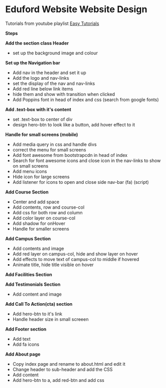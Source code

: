 # Eduford Website Website Design

Tutorials from youtube playlist [Easy Tutorials](https://www.youtube.com/watch?v=oYRda7UtuhA&list=PLjwm_8O3suyP5kGKmwS_DM0Hs1j7fshi5%5D)

**Steps**

**Add the section class Header**

- set up the background image and colour

**Set up the Navigation bar**

- Add nav in the header and set it up
- Add the logo and nav-links
- set the display of the nav and nav-links
- Add red line below link items
- hide them and show with transition when clicked
- Add Poppins font in head of index and css (search from google fonts)

**Add .text-box with it's content**

- set .text-box to center of div
- design hero-btn to look like a button, add hover effect to it

**Handle for small screens (mobile)**

- Add media query in css and handle divs
- correct the menu for small screens
- Add font awesome from bootstrapcdn in head of index
- Search for font awesome icons and close icon in the nav-links to show on small screens
- Add menu icons
- Hide icon for large screens
- Add listener for icons to open and close side nav-bar (fa) (script)

**Add Course Section**

- Center and add space
- Add contents, row and course-col
- Add css for both row and column
- Add color layer on course-col
- Add shadow for onHover
- Handle for smaller screens

**Add Campus Section**

- Add contents and image
- Add red layer on campus-col, hide and show layer on hover
- Add effects to move text of campus-col to middle if hovered
- Animate title, hide title visible on hover

**Add Facilities Section**

**Add Testimonials Section**

- Add content and image

**Add Call To Action(cta) section**

- Add hero-btn to it's link
- Handle header size in small screeen

**Add Footer section**

- Add text
- Add fa icons

**Add About page**

- Copy index page and rename to about.html and edit it
- Change header to sub-header and add the CSS
- Add content
- Add hero-btn to a, add red-btn and add css
